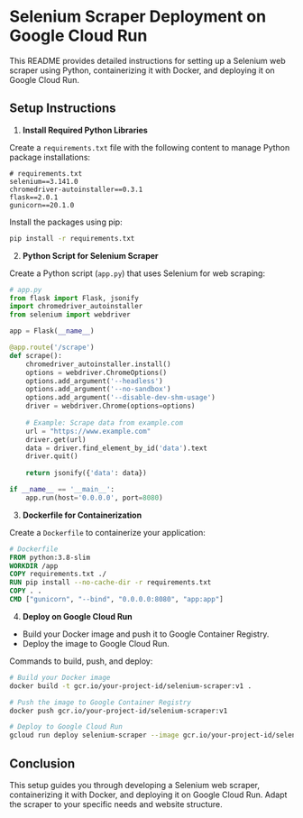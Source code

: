# Selenium Scraper Deployment on Google Cloud Run

This README provides detailed instructions for setting up a Selenium web scraper using Python, containerizing it with Docker, and deploying it on Google Cloud Run.

## Setup Instructions

1. **Install Required Python Libraries**

Create a `requirements.txt` file with the following content to manage Python package installations:

```plaintext
# requirements.txt
selenium==3.141.0
chromedriver-autoinstaller==0.3.1
flask==2.0.1
gunicorn==20.1.0
```

Install the packages using pip:

```bash
pip install -r requirements.txt
```

2. **Python Script for Selenium Scraper**

Create a Python script (`app.py`) that uses Selenium for web scraping:

```python
# app.py
from flask import Flask, jsonify
import chromedriver_autoinstaller
from selenium import webdriver

app = Flask(__name__)

@app.route('/scrape')
def scrape():
    chromedriver_autoinstaller.install()
    options = webdriver.ChromeOptions()
    options.add_argument('--headless')
    options.add_argument('--no-sandbox')
    options.add_argument('--disable-dev-shm-usage')
    driver = webdriver.Chrome(options=options)
    
    # Example: Scrape data from example.com
    url = "https://www.example.com"
    driver.get(url)
    data = driver.find_element_by_id('data').text
    driver.quit()
    
    return jsonify({'data': data})

if __name__ == '__main__':
    app.run(host='0.0.0.0', port=8080)
```

3. **Dockerfile for Containerization**

Create a `Dockerfile` to containerize your application:

```Dockerfile
# Dockerfile
FROM python:3.8-slim
WORKDIR /app
COPY requirements.txt ./
RUN pip install --no-cache-dir -r requirements.txt
COPY . .
CMD ["gunicorn", "--bind", "0.0.0.0:8080", "app:app"]
```

4. **Deploy on Google Cloud Run**

- Build your Docker image and push it to Google Container Registry.
- Deploy the image to Google Cloud Run.

Commands to build, push, and deploy:

```bash
# Build your Docker image
docker build -t gcr.io/your-project-id/selenium-scraper:v1 .

# Push the image to Google Container Registry
docker push gcr.io/your-project-id/selenium-scraper:v1

# Deploy to Google Cloud Run
gcloud run deploy selenium-scraper --image gcr.io/your-project-id/selenium-scraper:v1 --platform managed --region us-central1 --allow-unauthenticated
```

## Conclusion

This setup guides you through developing a Selenium web scraper, containerizing it with Docker, and deploying it on Google Cloud Run. Adapt the scraper to your specific needs and website structure.
